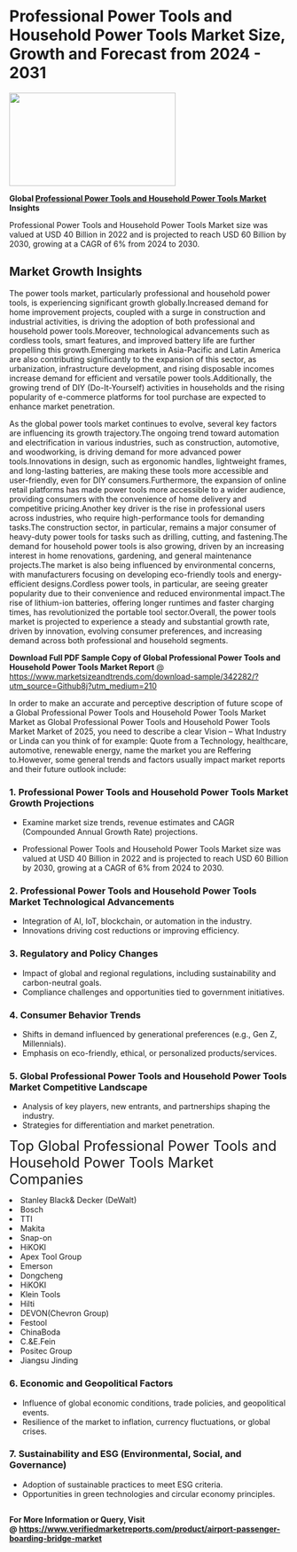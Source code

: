<H1>Professional Power Tools and Household Power Tools Market Size, Growth and Forecast from 2024 - 2031</H1><img class="aligncenter size-medium wp-image-584254" src="https://thirdeyenews.in/wp-content/uploads/2024/09/Global-Market-Research-300x168.jpeg" alt="" width="300" height="168" /><p><strong>Global&nbsp;<a href="https://www.marketsizeandtrends.com/download-sample/342282/?utm_source=Github8j?utm_medium=210">Professional Power Tools and Household Power Tools Market</a> Insights</strong></p><p>Professional Power Tools and Household Power Tools Market size was valued at USD 40 Billion in 2022 and is projected to reach USD 60 Billion by 2030, growing at a CAGR of 6% from 2024 to 2030.</p><p><h2>Market Growth Insights</h2> <p>The power tools market, particularly professional and household power tools, is experiencing significant growth globally.Increased demand for home improvement projects, coupled with a surge in construction and industrial activities, is driving the adoption of both professional and household power tools.Moreover, technological advancements such as cordless tools, smart features, and improved battery life are further propelling this growth.Emerging markets in Asia-Pacific and Latin America are also contributing significantly to the expansion of this sector, as urbanization, infrastructure development, and rising disposable incomes increase demand for efficient and versatile power tools.Additionally, the growing trend of DIY (Do-It-Yourself) activities in households and the rising popularity of e-commerce platforms for tool purchase are expected to enhance market penetration.</p> <p>As the global power tools market continues to evolve, several key factors are influencing its growth trajectory.The ongoing trend toward automation and electrification in various industries, such as construction, automotive, and woodworking, is driving demand for more advanced power tools.Innovations in design, such as ergonomic handles, lightweight frames, and long-lasting batteries, are making these tools more accessible and user-friendly, even for DIY consumers.Furthermore, the expansion of online retail platforms has made power tools more accessible to a wider audience, providing consumers with the convenience of home delivery and competitive pricing.Another key driver is the rise in professional users across industries, who require high-performance tools for demanding tasks.The construction sector, in particular, remains a major consumer of heavy-duty power tools for tasks such as drilling, cutting, and fastening.The demand for household power tools is also growing, driven by an increasing interest in home renovations, gardening, and general maintenance projects.The market is also being influenced by environmental concerns, with manufacturers focusing on developing eco-friendly tools and energy-efficient designs.Cordless power tools, in particular, are seeing greater popularity due to their convenience and reduced environmental impact.The rise of lithium-ion batteries, offering longer runtimes and faster charging times, has revolutionized the portable tool sector.Overall, the power tools market is projected to experience a steady and substantial growth rate, driven by innovation, evolving consumer preferences, and increasing demand across both professional and household segments.</p> <p><span class=""><strong>Download Full PDF Sample Copy of Global Professional Power Tools and Household Power Tools Market Report</strong> @ <a href="https://www.marketsizeandtrends.com/download-sample/342282/?utm_source=Github8j?utm_medium=210" target="_blank">https://www.marketsizeandtrends.com/download-sample/342282/?utm_source=Github8j?utm_medium=210</a></span></p><p>In order to make an accurate and perceptive description of future scope of a Global&nbsp;Professional Power Tools and Household Power Tools Market Market as Global&nbsp;Professional Power Tools and Household Power Tools Market Market of 2025, you need to describe a clear Vision &ndash; What Industry or Linda can you think of for example: Quote from a Technology, healthcare, automotive, renewable energy, name the market you are Reffering to.However, some general trends and factors usually impact market reports and their future outlook include:</p><h3>1.&nbsp;<strong>Professional Power Tools and Household Power Tools Market Growth Projections</strong></h3><ul><li>Examine market size trends, revenue estimates and CAGR (Compounded Annual Growth Rate) projections.</li><li><p>Professional Power Tools and Household Power Tools Market size was valued at USD 40 Billion in 2022 and is projected to reach USD 60 Billion by 2030, growing at a CAGR of 6% from 2024 to 2030.</p></li></ul><h3>2.&nbsp;<strong>Professional Power Tools and Household Power Tools Market Technological Advancements</strong></h3><ul><li>Integration of AI, IoT, blockchain, or automation in the industry.</li><li>Innovations driving cost reductions or improving efficiency.</li></ul><h3>3.&nbsp;<strong>Regulatory and Policy Changes</strong></h3><ul><li>Impact of global and regional regulations, including sustainability and carbon-neutral goals.</li><li>Compliance challenges and opportunities tied to government initiatives.</li></ul><h3>4.&nbsp;<strong>Consumer Behavior Trends</strong></h3><ul><li>Shifts in demand influenced by generational preferences (e.g., Gen Z, Millennials).</li><li>Emphasis on eco-friendly, ethical, or personalized products/services.</li></ul><h3>5.&nbsp;<strong>Global Professional Power Tools and Household Power Tools Market Competitive Landscape</strong></h3><ul><li>Analysis of key players, new entrants, and partnerships shaping the industry.</li><li>Strategies for differentiation and market penetration.</li></ul><p data-pm-slice="1 1 []"><span style="color: inherit; font-family: inherit; font-size: 25px;">Top Global Professional Power Tools and Household Power Tools Market Companies</span></p><div class="" data-test-id=""><p><li>Stanley Black& Decker (DeWalt)</li><li> Bosch</li><li> TTI</li><li> Makita</li><li> Snap-on</li><li> HiKOKl</li><li> Apex Tool Group</li><li> Emerson</li><li> Dongcheng</li><li> HiKOKI</li><li> Klein Tools</li><li> Hilti</li><li> DEVON(Chevron Group)</li><li> Festool</li><li> ChinaBoda</li><li> C.&E.Fein</li><li> Positec Group</li><li> Jiangsu Jinding</li></p></div><h3>6.&nbsp;<strong>Economic and Geopolitical Factors</strong></h3><ul><li>Influence of global economic conditions, trade policies, and geopolitical events.</li><li>Resilience of the market to inflation, currency fluctuations, or global crises.</li></ul><h3>7.&nbsp;<strong>Sustainability and ESG (Environmental, Social, and Governance)</strong></h3><ul><li>Adoption of sustainable practices to meet ESG criteria.</li><li>Opportunities in green technologies and circular economy principles.</li></ul><h2><strong style="font-size: 14px;">For More Information or Query, Visit @&nbsp;</strong><a style="background-color: #ffffff; font-size: 14px;" href="https://www.marketsizeandtrends.com/report/professional-power-tools-and-household-power-tools-market/" target="_blank">https://www.verifiedmarketreports.com/product/airport-passenger-boarding-bridge-market</a></h2>